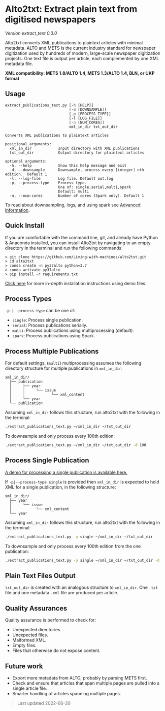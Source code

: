 # Alto2txt: Extract plain text from digitised newspapers

*Version extract_text 0.3.0*

Alto2txt converts XML publications to plaintext articles with minimal metadata.
ALTO and METS is the current industry standard for newspaper digitization used by hundreds of modern, large-scale newspaper digitization projects.
One text file is output per article, each complemented by one XML metadata file.

**XML compatibility: METS 1.8/ALTO 1.4, METS 1.3/ALTO 1.4, BLN, or UKP format**

## Usage


```
extract_publications_text.py [-h [HELP]]
                             [-d [DOWNSAMPLE]]
                             [-p [PROCESS_TYPE]]
                             [-l [LOG_FILE]]
                             [-n [NUM_CORES]]
                             xml_in_dir txt_out_dir

Converts XML publications to plaintext articles

positional arguments:
  xml_in_dir            Input directory with XML publications
  txt_out_dir           Output directory for plaintext articles

optional arguments:
  -h, --help            Show this help message and exit
  -d, --downsample      Downsample, process every [integer] nth edition.  Default 1
  -l, --log-file        Log file. Default out.log
  -p, --process-type    Process type.
                        One of: single,serial,multi,spark
                        Default: multi
  -n, --num-cores       Number of cores (Spark only). Default 1
```
To read about downsampling, logs, and using spark see [Advanced Information](advanced.md).


## Quick Install

If you are comfortable with the command line, git, and already have Python & Anaconda installed, you can install Alto2txt by navigating to an empty directory in the terminal and run the following commands:

```
> git clone https://github.com/Living-with-machines/alto2txt.git
> cd alto2txt
> conda create -n py37alto python=3.7
> conda activate py37alto
> pip install -r requirements.txt
```

[Click here](/Demo.md) for more in-depth installation instructions using demo files.


## Process Types


`-p | -process-type` can be one of:

* `single`: Process single publication.
* `serial`: Process publications serially.
* `multi`: Process publications using multiprocessing (default).
* `spark`: Process publications using Spark.

## Process Multiple Publications

For default settings, (`multi`) multiprocessing assumes the following directory structure for multiple publications in `xml_in_dir`:

```
xml_in_dir/
  ├── publication
  │     ├── year
  │     │     └── issue
  │     │            └── xml_content
  │     └── year
  └── publication
```
Assuming `xml_in_dir` follows this structure, run alto2txt with the following in the terminal:

```bash
./extract_publications_text.py ~/xml_in_dir ~/txt_out_dir
```

To downsample and only process every 100th edition:

```bash
./extract_publications_text.py ~/xml_in_dir ~/txt_out_dir -d 100
```


## Process Single Publication

[A demo for processing a single publication is available here.](Demo.md)

If `-p|--process-type single` is provided then `xml_in_dir` is expected to hold XML for a single publication, in the following structure:

```
xml_in_dir/
  ├── year
  │     └── issue
  │           └── xml_content
  └── year
```

Assuming `xml_in_dir` follows this structure, run alto2txt with the following in the terminal:

```bash
./extract_publications_text.py -p single ~/xml_in_dir ~/txt_out_dir
```

To downsample and only process every 100th edition from the one publication:

```bash
./extract_publications_text.py -p single ~/xml_in_dir ~/txt_out_dir -d 100
```

## Plain Text Files Output

`txt_out_dir` is created with an analogous structure to `xml_in_dir`.
One `.txt` file and one metadata `.xml` file are produced per article.

## Quality Assurances

Quality assurance is performed to check for:

* Unexpected directories.
* Unexpected files.
* Malformed XML.
* Empty files.
* Files that otherwise do not expose content.

## Future work

* Export more metadata from ALTO, probably by parsing METS first.
* Check and ensure that articles that span multiple pages are pulled into a single article file.
* Smarter handling of articles spanning multiple pages.


> Last updated 2022-06-30
